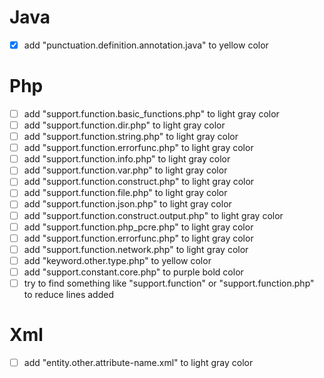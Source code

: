 # Java
- [x] add "punctuation.definition.annotation.java" to yellow color

# Php
- [ ] add "support.function.basic_functions.php" to light gray color
- [ ] add "support.function.dir.php" to light gray color
- [ ] add "support.function.string.php" to light gray color
- [ ] add "support.function.errorfunc.php" to light gray color
- [ ] add "support.function.info.php" to light gray color
- [ ] add "support.function.var.php" to light gray color
- [ ] add "support.function.construct.php" to light gray color
- [ ] add "support.function.file.php" to light gray color
- [ ] add "support.function.json.php" to light gray color
- [ ] add "support.function.construct.output.php" to light gray color
- [ ] add "support.function.php_pcre.php" to light gray color
- [ ] add "support.function.errorfunc.php" to light gray color
- [ ] add "support.function.network.php" to light gray color
- [ ] add "keyword.other.type.php" to yellow color
- [ ] add "support.constant.core.php" to purple bold color
- [ ] try to find something like "support.function" or "support.function.php" to reduce lines added

# Xml
- [ ] add "entity.other.attribute-name.xml" to light gray color
